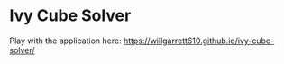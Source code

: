 # Ivy Cube Solver

Play with the application here: https://willgarrett610.github.io/ivy-cube-solver/
